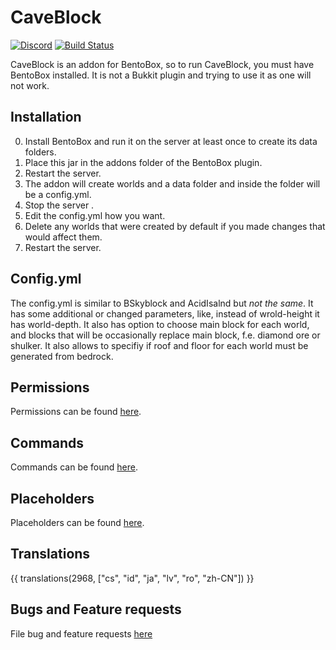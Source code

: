 # CaveBlock

[![Discord](https://img.shields.io/discord/272499714048524288.svg?logo=discord)](https://discord.bentobox.world)
[![Build Status](https://ci.codemc.org/buildStatus/icon?job=BentoBoxWorld/CaveBlock)](https://ci.codemc.org/job/BentoBoxWorld/job/CaveBlock/)

CaveBlock is an addon for BentoBox, so to run CaveBlock, you must have BentoBox installed. It is not a Bukkit plugin and trying to use it as one will not work.

## Installation

0. Install BentoBox and run it on the server at least once to create its data folders.
1. Place this jar in the addons folder of the BentoBox plugin.
2. Restart the server.
3. The addon will create worlds and a data folder and inside the folder will be a config.yml.
4. Stop the server .
5. Edit the config.yml how you want.
6. Delete any worlds that were created by default if you made changes that would affect them.
7. Restart the server.

## Config.yml

The config.yml is similar to BSkyblock and AcidIsalnd but *not the same*. It has some additional or changed parameters, like,
instead of wrold-height it has world-depth.
It also has option to choose main block for each world, and blocks that will be occasionally replace main block, f.e. diamond ore or shulker.
It also allows to specifiy if roof and floor for each world must be generated from bedrock.

## Permissions

Permissions can be found [here](Permissions).

## Commands

Commands can be found [here](Commands).

## Placeholders

Placeholders can be found [here](Placeholders).

## Translations

{{ translations(2968, ["cs", "id", "ja", "lv", "ro", "zh-CN"]) }}

## Bugs and Feature requests

File bug and feature requests [here](https://github.com/BentoBoxWorld/CaveBlock/issues)
